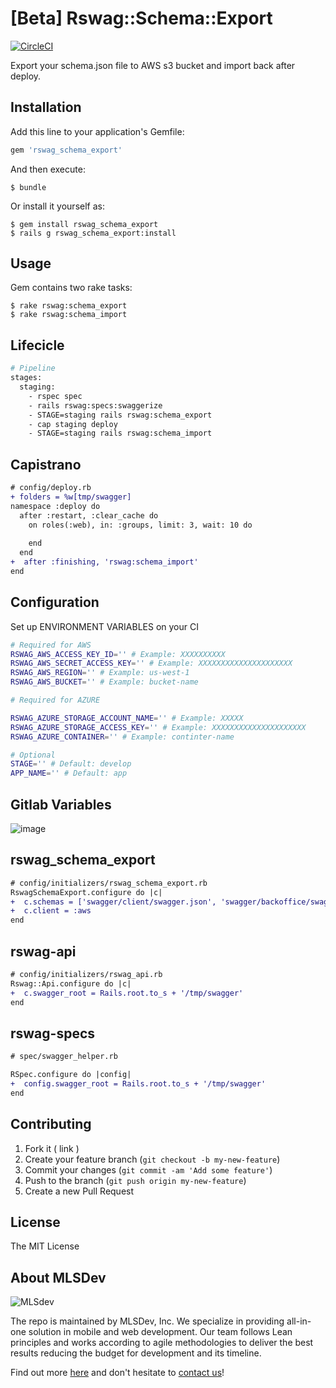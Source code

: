 # [Beta] Rswag::Schema::Export

[![CircleCI](https://circleci.com/gh/MLSDev/rswag_schema_export.svg?style=svg)](https://circleci.com/gh/MLSDev/rswag_schema_export)


Export your schema.json file to AWS s3 bucket and import back after deploy. 

## Installation

Add this line to your application's Gemfile:

```ruby
gem 'rswag_schema_export'
```

And then execute:

    $ bundle

Or install it yourself as:

    $ gem install rswag_schema_export
    $ rails g rswag_schema_export:install

## Usage

Gem contains two rake tasks:

    $ rake rswag:schema_export
    $ rake rswag:schema_import

## Lifecicle
```bash
# Pipeline
stages:
  staging:
    - rspec spec
    - rails rswag:specs:swaggerize
    - STAGE=staging rails rswag:schema_export
    - cap staging deploy
    - STAGE=staging rails rswag:schema_import
```

## Capistrano

```diff
# config/deploy.rb
+ folders = %w[tmp/swagger]
namespace :deploy do
  after :restart, :clear_cache do
    on roles(:web), in: :groups, limit: 3, wait: 10 do
    
    end
  end
+  after :finishing, 'rswag:schema_import'
end
````

## Configuration

Set up ENVIRONMENT VARIABLES on your CI

```bash
# Required for AWS
RSWAG_AWS_ACCESS_KEY_ID='' # Example: XXXXXXXXXX
RSWAG_AWS_SECRET_ACCESS_KEY='' # Example: XXXXXXXXXXXXXXXXXXXXX
RSWAG_AWS_REGION='' # Example: us-west-1
RSWAG_AWS_BUCKET='' # Example: bucket-name

# Required for AZURE

RSWAG_AZURE_STORAGE_ACCOUNT_NAME='' # Example: XXXXX
RSWAG_AZURE_STORAGE_ACCESS_KEY='' # Example: XXXXXXXXXXXXXXXXXXXXX
RSWAG_AZURE_CONTAINER='' # Example: continter-name

# Optional
STAGE='' # Default: develop
APP_NAME='' # Default: app
```

## Gitlab Variables

![image](https://user-images.githubusercontent.com/2664467/64493266-bc699f00-d286-11e9-8827-e99d0eada9ce.png)

## rswag_schema_export
```diff
# config/initializers/rswag_schema_export.rb
RswagSchemaExport.configure do |c|
+  c.schemas = ['swagger/client/swagger.json', 'swagger/backoffice/swagger.json']
+  c.client = :aws
end

```

## rswag-api
```diff
# config/initializers/rswag_api.rb
Rswag::Api.configure do |c|
+  c.swagger_root = Rails.root.to_s + '/tmp/swagger'
end
```

## rswag-specs
```diff
# spec/swagger_helper.rb

RSpec.configure do |config|
+  config.swagger_root = Rails.root.to_s + '/tmp/swagger'
end
```

## Contributing

1. Fork it ( link )
2. Create your feature branch (`git checkout -b my-new-feature`)
3. Commit your changes (`git commit -am 'Add some feature'`)
4. Push to the branch (`git push origin my-new-feature`)
5. Create a new Pull Request

## License

The MIT License

## About MLSDev

![MLSdev][logo]

The repo is maintained by MLSDev, Inc. We specialize in providing all-in-one solution in mobile and web development. Our team follows Lean principles and works according to agile methodologies to deliver the best results reducing the budget for development and its timeline.

Find out more [here][mlsdev] and don't hesitate to [contact us][contact]!

[mlsdev]:  https://mlsdev.com
[contact]: https://mlsdev.com/contact_us
[logo]:    https://raw.githubusercontent.com/MLSDev/development-standards/master/mlsdev-logo.png "Mlsdev"

